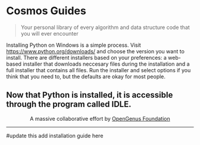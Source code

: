 # Cosmos Guides
> Your personal library of every algorithm and data structure code that you will ever encounter

Installing Python on Windows is a simple process. Visit https://www.python.org/downloads/ and choose the version you want to install. There are different installers based on your preferences: a web-based installer that downloads neccesary files during the installation and a full installer that contains all files. Run the installer and select options if you think that you need to, but the defaults are okay for most people.

Now that Python is installed, it is accessible through the program called IDLE.
---

<p align="center">
	A massive collaborative effort by <a href="https://github.com/OpenGenus/cosmos">OpenGenus Foundation</a> 
</p>

---
#update this
add installation guide here
